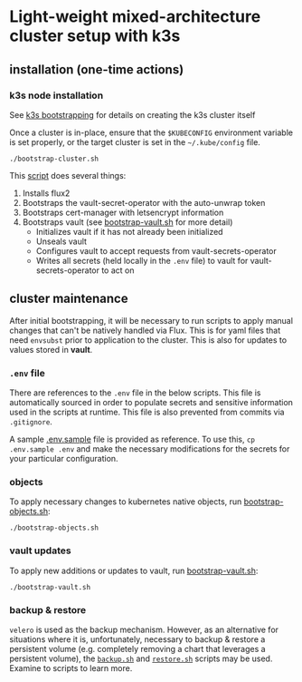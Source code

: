 # Light-weight mixed-architecture cluster setup with k3s

## installation (one-time actions)

### k3s node installation

See [k3s bootstrapping](https://github.com/dsyorkd/homelab-infrastructure/tree/master/k3s) for details on creating the k3s cluster itself

Once a cluster is in-place, ensure that the `$KUBECONFIG` environment variable is set properly, or the target cluster is set in the `~/.kube/config` file.

```shell
./bootstrap-cluster.sh
```

This [script](bootstrap-cluster.sh) does several things:

1. Installs flux2
1. Bootstraps the vault-secret-operator with the auto-unwrap token
1. Bootstraps cert-manager with letsencrypt information
1. Bootstraps vault (see [bootstrap-vault.sh](bootstrap-vault.sh) for more detail)
   - Initializes vault if it has not already been initialized
   - Unseals vault
   - Configures vault to accept requests from vault-secrets-operator
   - Writes all secrets (held locally in the `.env` file) to vault for vault-secrets-operator to act on

## cluster maintenance

After initial bootstrapping, it will be necessary to run scripts to apply manual changes that can't be natively handled via Flux. This is for yaml files that need `envsubst` prior to application to the cluster. This is also for updates to values stored in **vault**.

### `.env` file

There are references to the `.env` file in the below scripts. This file is automatically sourced in order to populate secrets and sensitive information used in the scripts at runtime. This file is also prevented from commits via `.gitignore`.

A sample [.env.sample](.env.sample) file is provided as reference. To use this, `cp .env.sample .env` and make the necessary modifications for the secrets for your particular configuration.

### objects

To apply necessary changes to kubernetes native objects, run [bootstrap-objects.sh](bootstrap-objects.sh):

```shell
./bootstrap-objects.sh
```

### vault updates

To apply new additions or updates to vault, run [bootstrap-vault.sh](bootstrap-vault.sh):

```shell
./bootstrap-vault.sh
```

### backup & restore

`velero` is used as the backup mechanism. However, as an alternative for situations where it is, unfortunately, necessary to backup & restore a persistent volume (e.g. completely removing a chart that leverages a persistent volume), the [`backup.sh`](backup.sh) and [`restore.sh`](restore.sh) scripts may be used. Examine to scripts to learn more.

